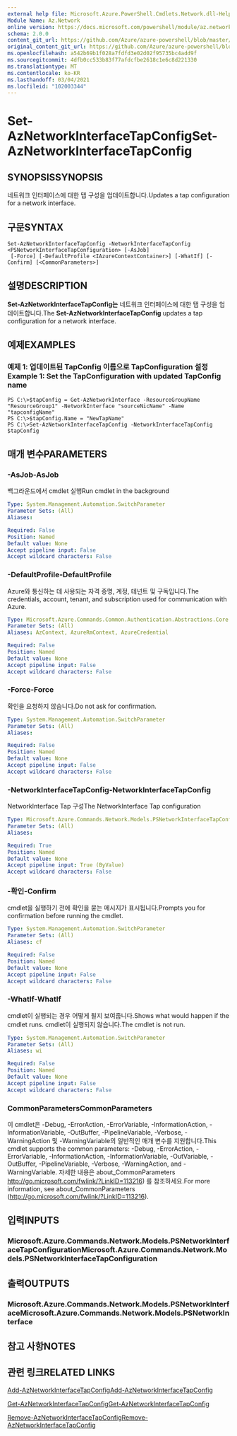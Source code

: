 ```yaml
---
external help file: Microsoft.Azure.PowerShell.Cmdlets.Network.dll-Help.xml
Module Name: Az.Network
online version: https://docs.microsoft.com/powershell/module/az.network/set-aznetworkinterfacetapconfig
schema: 2.0.0
content_git_url: https://github.com/Azure/azure-powershell/blob/master/src/Network/Network/help/Set-AzNetworkInterfaceTapConfig.md
original_content_git_url: https://github.com/Azure/azure-powershell/blob/master/src/Network/Network/help/Set-AzNetworkInterfaceTapConfig.md
ms.openlocfilehash: a542b69b1f028a7fdfd3e02d02f95735bc4add9f
ms.sourcegitcommit: 4dfb0cc533b83f77afdcfbe2618c1e6c8d221330
ms.translationtype: MT
ms.contentlocale: ko-KR
ms.lasthandoff: 03/04/2021
ms.locfileid: "102003344"
---
```

# <span data-ttu-id="8385a-101">Set-AzNetworkInterfaceTapConfig</span><span class="sxs-lookup"><span data-stu-id="8385a-101">Set-AzNetworkInterfaceTapConfig</span></span>

## <span data-ttu-id="8385a-102">SYNOPSIS</span><span class="sxs-lookup"><span data-stu-id="8385a-102">SYNOPSIS</span></span>
<span data-ttu-id="8385a-103">네트워크 인터페이스에 대한 탭 구성을 업데이트합니다.</span><span class="sxs-lookup"><span data-stu-id="8385a-103">Updates a tap configuration for a network interface.</span></span>

## <span data-ttu-id="8385a-104">구문</span><span class="sxs-lookup"><span data-stu-id="8385a-104">SYNTAX</span></span>

```
Set-AzNetworkInterfaceTapConfig -NetworkInterfaceTapConfig <PSNetworkInterfaceTapConfiguration> [-AsJob]
 [-Force] [-DefaultProfile <IAzureContextContainer>] [-WhatIf] [-Confirm] [<CommonParameters>]
```

## <span data-ttu-id="8385a-105">설명</span><span class="sxs-lookup"><span data-stu-id="8385a-105">DESCRIPTION</span></span>
<span data-ttu-id="8385a-106">**Set-AzNetworkInterfaceTapConfig는** 네트워크 인터페이스에 대한 탭 구성을 업데이트합니다.</span><span class="sxs-lookup"><span data-stu-id="8385a-106">The **Set-AzNetworkInterfaceTapConfig** updates a tap configuration for a network interface.</span></span>

## <span data-ttu-id="8385a-107">예제</span><span class="sxs-lookup"><span data-stu-id="8385a-107">EXAMPLES</span></span>

### <span data-ttu-id="8385a-108">예제 1: 업데이트된 TapConfig 이름으로 TapConfiguration 설정</span><span class="sxs-lookup"><span data-stu-id="8385a-108">Example 1: Set the TapConfiguration with updated TapConfig name</span></span>
```
PS C:\>$tapConfig = Get-AzNetworkInterface -ResourceGroupName "ResourceGroup1" -NetworkInterface "sourceNicName" -Name "tapconfigName"
PS C:\>$tapConfig.Name = "NewTapName"
PS C:\>Set-AzNetworkInterfaceTapConfig -NetworkInterfaceTapConfig $tapConfig
```

## <span data-ttu-id="8385a-109">매개 변수</span><span class="sxs-lookup"><span data-stu-id="8385a-109">PARAMETERS</span></span>

### <span data-ttu-id="8385a-110">-AsJob</span><span class="sxs-lookup"><span data-stu-id="8385a-110">-AsJob</span></span>
<span data-ttu-id="8385a-111">백그라운드에서 cmdlet 실행</span><span class="sxs-lookup"><span data-stu-id="8385a-111">Run cmdlet in the background</span></span>

```yaml
Type: System.Management.Automation.SwitchParameter
Parameter Sets: (All)
Aliases:

Required: False
Position: Named
Default value: None
Accept pipeline input: False
Accept wildcard characters: False
```

### <span data-ttu-id="8385a-112">-DefaultProfile</span><span class="sxs-lookup"><span data-stu-id="8385a-112">-DefaultProfile</span></span>
<span data-ttu-id="8385a-113">Azure와 통신하는 데 사용되는 자격 증명, 계정, 테넌트 및 구독입니다.</span><span class="sxs-lookup"><span data-stu-id="8385a-113">The credentials, account, tenant, and subscription used for communication with Azure.</span></span>

```yaml
Type: Microsoft.Azure.Commands.Common.Authentication.Abstractions.Core.IAzureContextContainer
Parameter Sets: (All)
Aliases: AzContext, AzureRmContext, AzureCredential

Required: False
Position: Named
Default value: None
Accept pipeline input: False
Accept wildcard characters: False
```

### <span data-ttu-id="8385a-114">-Force</span><span class="sxs-lookup"><span data-stu-id="8385a-114">-Force</span></span>
<span data-ttu-id="8385a-115">확인을 요청하지 않습니다.</span><span class="sxs-lookup"><span data-stu-id="8385a-115">Do not ask for confirmation.</span></span>

```yaml
Type: System.Management.Automation.SwitchParameter
Parameter Sets: (All)
Aliases:

Required: False
Position: Named
Default value: None
Accept pipeline input: False
Accept wildcard characters: False
```

### <span data-ttu-id="8385a-116">-NetworkInterfaceTapConfig</span><span class="sxs-lookup"><span data-stu-id="8385a-116">-NetworkInterfaceTapConfig</span></span>
<span data-ttu-id="8385a-117">NetworkInterface Tap 구성</span><span class="sxs-lookup"><span data-stu-id="8385a-117">The NetworkInterface Tap configuration</span></span>

```yaml
Type: Microsoft.Azure.Commands.Network.Models.PSNetworkInterfaceTapConfiguration
Parameter Sets: (All)
Aliases:

Required: True
Position: Named
Default value: None
Accept pipeline input: True (ByValue)
Accept wildcard characters: False
```

### <span data-ttu-id="8385a-118">-확인</span><span class="sxs-lookup"><span data-stu-id="8385a-118">-Confirm</span></span>
<span data-ttu-id="8385a-119">cmdlet을 실행하기 전에 확인을 묻는 메시지가 표시됩니다.</span><span class="sxs-lookup"><span data-stu-id="8385a-119">Prompts you for confirmation before running the cmdlet.</span></span>

```yaml
Type: System.Management.Automation.SwitchParameter
Parameter Sets: (All)
Aliases: cf

Required: False
Position: Named
Default value: None
Accept pipeline input: False
Accept wildcard characters: False
```

### <span data-ttu-id="8385a-120">-WhatIf</span><span class="sxs-lookup"><span data-stu-id="8385a-120">-WhatIf</span></span>
<span data-ttu-id="8385a-121">cmdlet이 실행되는 경우 어떻게 될지 보여줍니다.</span><span class="sxs-lookup"><span data-stu-id="8385a-121">Shows what would happen if the cmdlet runs.</span></span>
<span data-ttu-id="8385a-122">cmdlet이 실행되지 않습니다.</span><span class="sxs-lookup"><span data-stu-id="8385a-122">The cmdlet is not run.</span></span>

```yaml
Type: System.Management.Automation.SwitchParameter
Parameter Sets: (All)
Aliases: wi

Required: False
Position: Named
Default value: None
Accept pipeline input: False
Accept wildcard characters: False
```

### <span data-ttu-id="8385a-123">CommonParameters</span><span class="sxs-lookup"><span data-stu-id="8385a-123">CommonParameters</span></span>
<span data-ttu-id="8385a-124">이 cmdlet은 -Debug, -ErrorAction, -ErrorVariable, -InformationAction, -InformationVariable, -OutBuffer, -PipelineVariable, -Verbose, -WarningAction 및 -WarningVariable의 일반적인 매개 변수를 지원합니다.</span><span class="sxs-lookup"><span data-stu-id="8385a-124">This cmdlet supports the common parameters: -Debug, -ErrorAction, -ErrorVariable, -InformationAction, -InformationVariable, -OutVariable, -OutBuffer, -PipelineVariable, -Verbose, -WarningAction, and -WarningVariable.</span></span> <span data-ttu-id="8385a-125">자세한 내용은 about_CommonParameters http://go.microsoft.com/fwlink/?LinkID=113216) 를 참조하세요.</span><span class="sxs-lookup"><span data-stu-id="8385a-125">For more information, see about_CommonParameters (http://go.microsoft.com/fwlink/?LinkID=113216).</span></span>

## <span data-ttu-id="8385a-126">입력</span><span class="sxs-lookup"><span data-stu-id="8385a-126">INPUTS</span></span>

### <span data-ttu-id="8385a-127">Microsoft.Azure.Commands.Network.Models.PSNetworkInterfaceTapConfiguration</span><span class="sxs-lookup"><span data-stu-id="8385a-127">Microsoft.Azure.Commands.Network.Models.PSNetworkInterfaceTapConfiguration</span></span>

## <span data-ttu-id="8385a-128">출력</span><span class="sxs-lookup"><span data-stu-id="8385a-128">OUTPUTS</span></span>

### <span data-ttu-id="8385a-129">Microsoft.Azure.Commands.Network.Models.PSNetworkInterface</span><span class="sxs-lookup"><span data-stu-id="8385a-129">Microsoft.Azure.Commands.Network.Models.PSNetworkInterface</span></span>

## <span data-ttu-id="8385a-130">참고 사항</span><span class="sxs-lookup"><span data-stu-id="8385a-130">NOTES</span></span>

## <span data-ttu-id="8385a-131">관련 링크</span><span class="sxs-lookup"><span data-stu-id="8385a-131">RELATED LINKS</span></span>

[<span data-ttu-id="8385a-132">Add-AzNetworkInterfaceTapConfig</span><span class="sxs-lookup"><span data-stu-id="8385a-132">Add-AzNetworkInterfaceTapConfig</span></span>](./Add-AzNetworkInterfaceTapConfig.md)

[<span data-ttu-id="8385a-133">Get-AzNetworkInterfaceTapConfig</span><span class="sxs-lookup"><span data-stu-id="8385a-133">Get-AzNetworkInterfaceTapConfig</span></span>](./Get-AzNetworkInterfaceTapConfig.md)

[<span data-ttu-id="8385a-134">Remove-AzNetworkInterfaceTapConfig</span><span class="sxs-lookup"><span data-stu-id="8385a-134">Remove-AzNetworkInterfaceTapConfig</span></span>](./Remove-AzNetworkInterfaceTapConfig.md)
